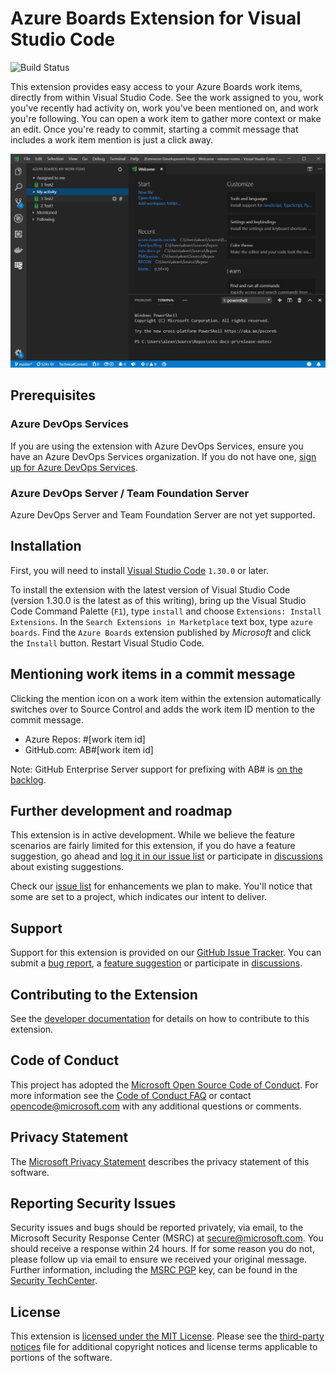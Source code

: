 # Azure Boards Extension for Visual Studio Code

![Build Status](https://cs-extensions.visualstudio.com/Azure%20Boards%20VS%20Code/_apis/build/status/Azure%20Boards%20VS%20Code-CI?branchName=master)

This extension provides easy access to your Azure Boards work items, directly from within Visual Studio Code. See the work assigned to you, work you've recently had activity on, work you've been mentioned on, and work you're following. You can open a work item to gather more context or make an edit. Once you're ready to commit, starting a commit message that includes a work item mention is just a click away.

![Screenshot](media/screenshot.png)

## Prerequisites

### Azure DevOps Services

If you are using the extension with Azure DevOps Services, ensure you have an Azure DevOps Services organization. If you do
not have one, [sign up for Azure DevOps Services](https://aka.ms/SignupAzureDevOps/?campaign=azure~boards~vscode~readme).

### Azure DevOps Server / Team Foundation Server

Azure DevOps Server and Team Foundation Server are not yet supported.

## Installation

First, you will need to install [Visual Studio Code](https://code.visualstudio.com/download) `1.30.0` or later.

To install the extension with the latest version of Visual Studio Code (version 1.30.0 is the latest as of this writing), bring up the Visual Studio Code Command Palette (`F1`), type `install` and choose `Extensions: Install Extensions`. In the `Search Extensions in Marketplace` text box, type `azure boards`. Find the `Azure Boards` extension published by _Microsoft_ and click the `Install` button. Restart Visual Studio Code.

## Mentioning work items in a commit message

Clicking the mention icon on a work item within the extension automatically switches over to Source Control and adds the work item ID mention to the commit message. 

- Azure Repos: #[work item id]
- GitHub.com: AB#[work item id]

Note: GitHub Enterprise Server support for prefixing with AB# is [on the backlog](https://github.com/microsoft/azure-boards-vscode/issues/53).

## Further development and roadmap

This extension is in active development. While we believe the feature scenarios are fairly limited for this extension, if you do have a feature suggestion, go ahead and [log it in our issue list](https://github.com/microsoft/azure-boards-vscode/issues/new) or participate in [discussions](https://github.com/microsoft/azure-boards-vscode/issues) about existing suggestions.

Check our [issue list](https://github.com/microsoft/azure-boards-vscode/issues) for enhancements we plan to make. You'll notice that some are set to a project, which indicates our intent to deliver.

## Support

Support for this extension is provided on our [GitHub Issue Tracker](https://github.com/microsoft/azure-boards-vscode/issues). You
can submit a [bug report](https://github.com/microsoft/azure-boards-vscode/issues/new), a [feature suggestion](https://github.com/microsoft/azure-boards-vscode/issues/new)
or participate in [discussions](https://github.com/microsoft/azure-boards-vscode/issues).

## Contributing to the Extension

See the [developer documentation](CONTRIBUTING.md) for details on how to contribute to this extension.

## Code of Conduct

This project has adopted the [Microsoft Open Source Code of Conduct](https://opensource.microsoft.com/codeofconduct/). For more information see the [Code of Conduct FAQ](https://opensource.microsoft.com/codeofconduct/faq/) or contact [opencode@microsoft.com](mailto:opencode@microsoft.com) with any additional questions or comments.

## Privacy Statement

The [Microsoft Privacy Statement](http://go.microsoft.com/fwlink/?LinkId=528096&clcid=0x409)
describes the privacy statement of this software.

## Reporting Security Issues

Security issues and bugs should be reported privately, via email, to the Microsoft Security
Response Center (MSRC) at [secure@microsoft.com](mailto:secure@microsoft.com). You should
receive a response within 24 hours. If for some reason you do not, please follow up via
email to ensure we received your original message. Further information, including the
[MSRC PGP](https://technet.microsoft.com/en-us/security/dn606155) key, can be found in
the [Security TechCenter](https://technet.microsoft.com/en-us/security/default).

## License

This extension is [licensed under the MIT License](LICENSE). Please see the [third-party notices](ThirdPartyNotices.txt)
file for additional copyright notices and license terms applicable to portions of the software.
